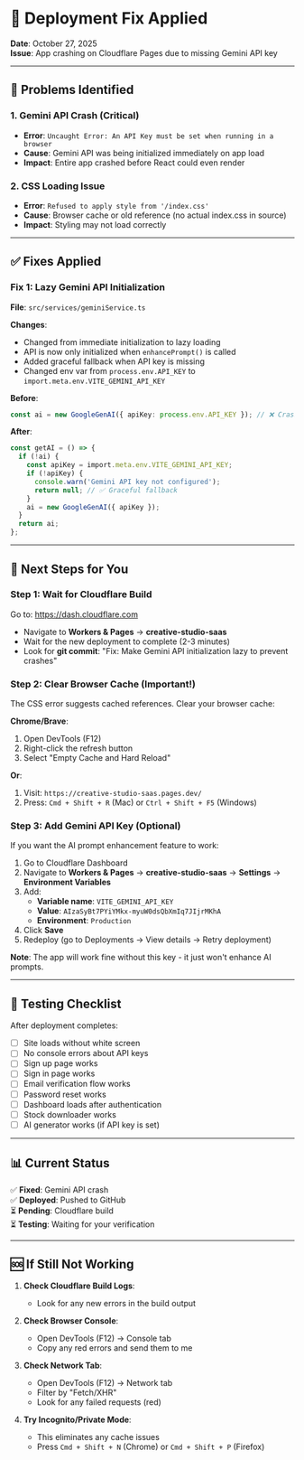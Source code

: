 # 🔧 Deployment Fix Applied

**Date**: October 27, 2025  
**Issue**: App crashing on Cloudflare Pages due to missing Gemini API key

---

## 🐛 Problems Identified

### 1. **Gemini API Crash** (Critical)
- **Error**: `Uncaught Error: An API Key must be set when running in a browser`
- **Cause**: Gemini API was being initialized immediately on app load
- **Impact**: Entire app crashed before React could even render

### 2. **CSS Loading Issue**
- **Error**: `Refused to apply style from '/index.css'`
- **Cause**: Browser cache or old reference (no actual index.css in source)
- **Impact**: Styling may not load correctly

---

## ✅ Fixes Applied

### **Fix 1: Lazy Gemini API Initialization**
**File**: `src/services/geminiService.ts`

**Changes**:
- Changed from immediate initialization to lazy loading
- API is now only initialized when `enhancePrompt()` is called
- Added graceful fallback when API key is missing
- Changed env var from `process.env.API_KEY` to `import.meta.env.VITE_GEMINI_API_KEY`

**Before**:
```typescript
const ai = new GoogleGenAI({ apiKey: process.env.API_KEY }); // ❌ Crashes immediately
```

**After**:
```typescript
const getAI = () => {
  if (!ai) {
    const apiKey = import.meta.env.VITE_GEMINI_API_KEY;
    if (!apiKey) {
      console.warn('Gemini API key not configured');
      return null; // ✅ Graceful fallback
    }
    ai = new GoogleGenAI({ apiKey });
  }
  return ai;
};
```

---

## 📝 Next Steps for You

### **Step 1: Wait for Cloudflare Build**
Go to: https://dash.cloudflare.com
- Navigate to **Workers & Pages** → **creative-studio-saas**
- Wait for the new deployment to complete (2-3 minutes)
- Look for **git commit**: "Fix: Make Gemini API initialization lazy to prevent crashes"

### **Step 2: Clear Browser Cache** (Important!)
The CSS error suggests cached references. Clear your browser cache:

**Chrome/Brave**:
1. Open DevTools (F12)
2. Right-click the refresh button
3. Select "Empty Cache and Hard Reload"

**Or**:
1. Visit: `https://creative-studio-saas.pages.dev/`
2. Press: `Cmd + Shift + R` (Mac) or `Ctrl + Shift + F5` (Windows)

### **Step 3: Add Gemini API Key (Optional)**
If you want the AI prompt enhancement feature to work:

1. Go to Cloudflare Dashboard
2. Navigate to **Workers & Pages** → **creative-studio-saas** → **Settings** → **Environment Variables**
3. Add:
   - **Variable name**: `VITE_GEMINI_API_KEY`
   - **Value**: `AIzaSyBt7PYiYMkx-myuW0dsQbXmIq7JIjrMKhA`
   - **Environment**: `Production`
4. Click **Save**
5. Redeploy (go to Deployments → View details → Retry deployment)

**Note**: The app will work fine without this key - it just won't enhance AI prompts.

---

## 🧪 Testing Checklist

After deployment completes:

- [ ] Site loads without white screen
- [ ] No console errors about API keys
- [ ] Sign up page works
- [ ] Sign in page works
- [ ] Email verification flow works
- [ ] Password reset works
- [ ] Dashboard loads after authentication
- [ ] Stock downloader works
- [ ] AI generator works (if API key is set)

---

## 📊 Current Status

✅ **Fixed**: Gemini API crash  
✅ **Deployed**: Pushed to GitHub  
⏳ **Pending**: Cloudflare build  
⏳ **Testing**: Waiting for your verification

---

## 🆘 If Still Not Working

1. **Check Cloudflare Build Logs**:
   - Look for any new errors in the build output
   
2. **Check Browser Console**:
   - Open DevTools (F12) → Console tab
   - Copy any red errors and send them to me

3. **Check Network Tab**:
   - Open DevTools (F12) → Network tab
   - Filter by "Fetch/XHR"
   - Look for any failed requests (red)

4. **Try Incognito/Private Mode**:
   - This eliminates any cache issues
   - Press `Cmd + Shift + N` (Chrome) or `Cmd + Shift + P` (Firefox)

